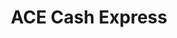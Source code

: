 ---
title: "ACE Cash Express"
url: /baltimore/ace-cash-express-west-baltimore-street/
shop: Leiher
---